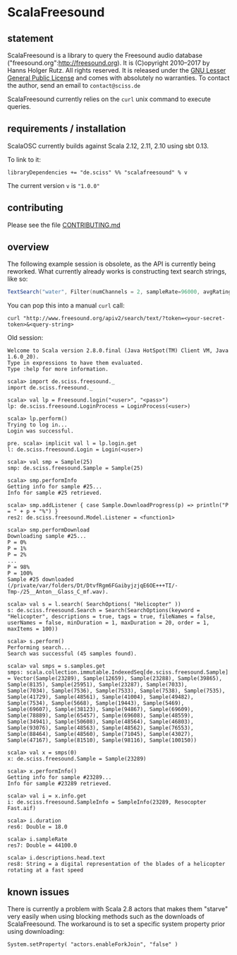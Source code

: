 # ScalaFreesound

## statement

ScalaFreesound is a library to query the Freesound audio database ("freesound.org":http://freesound.org). It is (C)opyright 2010&ndash;2017 by Hanns Holger Rutz. All rights reserved. It is released under the [GNU Lesser General Public License](http://github.com/Sciss/ScalaFreesound/blob/master/licenses/ScalaFreesound-License.txt) and comes with absolutely no warranties. To contact the author, send an email to `contact@sciss.de`

ScalaFreesound currently relies on the `curl` unix command to execute queries.

## requirements / installation

ScalaOSC currently builds against Scala 2.12, 2.11, 2.10 using sbt 0.13.

To link to it:

    libraryDependencies += "de.sciss" %% "scalafreesound" % v

The current version `v` is `"1.0.0"`

## contributing

Please see the file [CONTRIBUTING.md](CONTRIBUTING.md)

## overview

The following example session is obsolete, as the API is currently being reworked. What currently already works is constructing text search strings, like so:

```scala
TextSearch("water", Filter(numChannels = 2, sampleRate=96000, avgRating = 3.0 to *)).toQueryString
```

You can pop this into a manual `curl` call:

    curl "http://www.freesound.org/apiv2/search/text/?token=<your-secret-token>&<query-string>

Old session:

```
Welcome to Scala version 2.8.0.final (Java HotSpot(TM) Client VM, Java 1.6.0_20).
Type in expressions to have them evaluated.
Type :help for more information.
```

```
scala> import de.sciss.freesound._
import de.sciss.freesound._

scala> val lp = Freesound.login("<user>", "<pass>")
lp: de.sciss.freesound.LoginProcess = LoginProcess(<user>)

scala> lp.perform()
Trying to log in...
Login was successful.

pre. scala> implicit val l = lp.login.get
l: de.sciss.freesound.Login = Login(<user>)

scala> val smp = Sample(25)
smp: de.sciss.freesound.Sample = Sample(25)

scala> smp.performInfo
Getting info for sample #25...
Info for sample #25 retrieved.

scala> smp.addListener { case Sample.DownloadProgress(p) => println("P = " + p + "%") }
res2: de.sciss.freesound.Model.Listener = <function1>

scala> smp.performDownload
Downloading sample #25...
P = 0%
P = 1%
P = 2%
...
P = 98%
P = 100%
Sample #25 downloaded (/private/var/folders/Dt/DtvfRgm6FGaibyjzjqE6OE+++TI/-Tmp-/25__Anton__Glass_C_mf.wav).

scala> val s = l.search( SearchOptions( "Helicopter" ))
s: de.sciss.freesound.Search = Search(SearchOptions(keyword = "Helicopter", descriptions = true, tags = true, fileNames = false, userNames = false, minDuration = 1, maxDuration = 20, order = 1, maxItems = 100))

scala> s.perform()
Performing search...
Search was successful (45 samples found).

scala> val smps = s.samples.get
smps: scala.collection.immutable.IndexedSeq[de.sciss.freesound.Sample] = Vector(Sample(23289), Sample(12659), Sample(23288), Sample(39865), Sample(8135), Sample(25951), Sample(23287), Sample(7033), Sample(7034), Sample(7536), Sample(7533), Sample(7538), Sample(7535), Sample(41729), Sample(48561), Sample(41004), Sample(49482), Sample(7534), Sample(5668), Sample(19443), Sample(5469), Sample(69607), Sample(38123), Sample(94867), Sample(69609), Sample(78889), Sample(65457), Sample(69608), Sample(48559), Sample(34941), Sample(50608), Sample(48564), Sample(46803), Sample(93076), Sample(48563), Sample(48562), Sample(76553), Sample(88464), Sample(48560), Sample(71045), Sample(43027), Sample(47167), Sample(81510), Sample(98116), Sample(100150))

scala> val x = smps(0)
x: de.sciss.freesound.Sample = Sample(23289)

scala> x.performInfo()
Getting info for sample #23289...
Info for sample #23289 retrieved.

scala> val i = x.info.get
i: de.sciss.freesound.SampleInfo = SampleInfo(23289, Resocopter Fast.aif)

scala> i.duration
res6: Double = 18.0

scala> i.sampleRate
res7: Double = 44100.0

scala> i.descriptions.head.text
res8: String = a digital representation of the blades of a helicopter rotating at a fast speed
```

## known issues

There is currently a problem with Scala 2.8 actors that makes them "starve" very easily when using blocking methods such as the downloads of ScalaFreesound. The workaround is to set a specific system property prior using downloading:

    System.setProperty( "actors.enableForkJoin", "false" )
